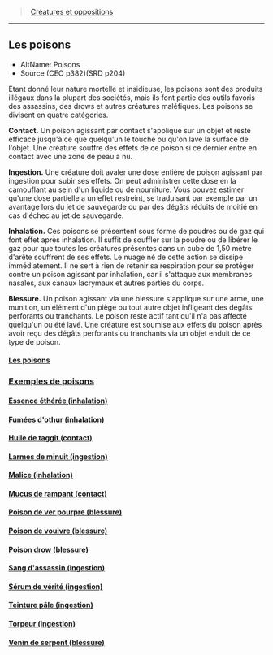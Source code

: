 ﻿---
!Items
Name: Les poisons
AltName: Poisons
Id: poisons_hd.md#les-poisons
RootId: poisons_hd.md
ParentLink: index.md
ParentName: Créatures et oppositions
NameLevel: 2
Attributes: {}
AttributesDictionary: >+
  {}

---
>  [Créatures et oppositions](index.md)

---


## Les poisons

- AltName: Poisons
- Source (CEO p382)(SRD p204)

Étant donné leur nature mortelle et insidieuse, les poisons sont des produits illégaux dans la plupart des sociétés, mais ils font partie des outils favoris des assassins, des drows et autres créatures maléfiques. Les poisons se divisent en quatre catégories.

**Contact.** Un poison agissant par contact s'applique sur un objet et reste efficace jusqu'à ce que quelqu'un le touche ou qu'on lave la surface de l'objet. Une créature souffre des effets de ce poison si ce dernier entre en contact avec une zone de peau à nu.

**Ingestion.** Une créature doit avaler une dose entière de poison agissant par ingestion pour subir ses effets. On peut administrer cette dose en la camouflant au sein d'un liquide ou de nourriture. Vous pouvez estimer qu'une dose partielle a un effet restreint, se traduisant par exemple par un avantage lors du jet de sauvegarde ou par des dégâts réduits de moitié en cas d'échec au jet de sauvegarde.

**Inhalation.** Ces poisons se présentent sous forme de poudres ou de gaz qui font effet après inhalation. Il suffit de souffler sur la poudre ou de libérer le gaz pour que toutes les créatures présentes dans un cube de 1,50 mètre d'arête souffrent de ses effets. Le nuage né de cette action se dissipe immédiatement. Il ne sert à rien de retenir sa respiration pour se protéger contre un poison agissant par inhalation, car il s'attaque aux membranes nasales, aux canaux lacrymaux et autres parties du corps.

**Blessure.** Un poison agissant via une blessure s'applique sur une arme, une munition, un élément d'un piège ou tout autre objet infligeant des dégâts perforants ou tranchants. Le poison reste actif tant qu'il n'a pas affecté quelqu'un ou été lavé. Une créature est soumise aux effets du poison après avoir reçu des dégâts perforants ou tranchants via un objet enduit de ce type de poison.



#### [Les poisons](hd_poisons.md)



### [Exemples de poisons](hd_poisons_exemples_de_poisons.md)



#### [Essence éthérée (inhalation)](hd_poisons_essence_etheree_inhalation.md)



#### [Fumées d'othur (inhalation)](hd_poisons_fumees_dothur_inhalation.md)



#### [Huile de taggit (contact)](hd_poisons_huile_de_taggit_contact.md)



#### [Larmes de minuit (ingestion)](hd_poisons_larmes_de_minuit_ingestion.md)



#### [Malice (inhalation)](hd_poisons_malice_inhalation.md)



#### [Mucus de rampant (contact)](hd_poisons_mucus_de_rampant_contact.md)



#### [Poison de ver pourpre (blessure)](hd_poisons_poison_de_ver_pourpre_blessure.md)



#### [Poison de vouivre (blessure)](hd_poisons_poison_de_vouivre_blessure.md)



#### [Poison drow (blessure)](hd_poisons_poison_drow_blessure.md)



#### [Sang d'assassin (ingestion)](hd_poisons_sang_dassassin_ingestion.md)



#### [Sérum de vérité (ingestion)](hd_poisons_serum_de_verite_ingestion.md)



#### [Teinture pâle (ingestion)](hd_poisons_teinture_pale_ingestion.md)



#### [Torpeur (ingestion)](hd_poisons_torpeur_ingestion.md)



#### [Venin de serpent (blessure)](hd_poisons_venin_de_serpent_blessure.md)

